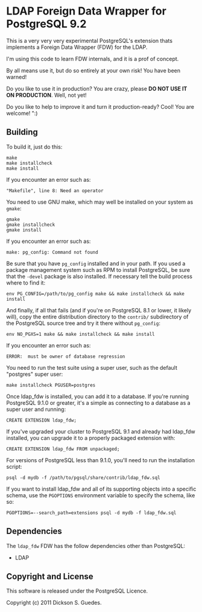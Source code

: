 LDAP Foreign Data Wrapper for PostgreSQL 9.2
============================================


This is a very very very experimental PostgreSQL's extension 
thats implements a Foreign Data Wrapper (FDW) for the LDAP.

I'm using this code to learn FDW internals, and it is a prof of concept.

By all means use it, but do so entirely at your own risk! You have been
warned!

Do you like to use it in production? You are crazy, please **DO NOT USE IT ON PRODUCTION**. Well, not yet!

Do you like to help to improve it and turn it production-ready? Cool! You are
welcome! ":)

Building
--------

To build it, just do this:

    make
    make installcheck
    make install

If you encounter an error such as:

    "Makefile", line 8: Need an operator

You need to use GNU make, which may well be installed on your system as
`gmake`:

    gmake
    gmake installcheck
    gmake install

If you encounter an error such as:

    make: pg_config: Command not found

Be sure that you have `pg_config` installed and in your path. If you used a
package management system such as RPM to install PostgreSQL, be sure that the
`-devel` package is also installed. If necessary tell the build process where
to find it:

    env PG_CONFIG=/path/to/pg_config make && make installcheck && make install

And finally, if all that fails (and if you're on PostgreSQL 8.1 or lower, it
likely will), copy the entire distribution directory to the `contrib/`
subdirectory of the PostgreSQL source tree and try it there without
`pg_config`:

    env NO_PGXS=1 make && make installcheck && make install

If you encounter an error such as:

    ERROR:  must be owner of database regression

You need to run the test suite using a super user, such as the default
"postgres" super user:

    make installcheck PGUSER=postgres

Once ldap_fdw is installed, you can add it to a database. If you're running
PostgreSQL 9.1.0 or greater, it's a simple as connecting to a database as a
super user and running:

    CREATE EXTENSION ldap_fdw;

If you've upgraded your cluster to PostgreSQL 9.1 and already had ldap_fdw
installed, you can upgrade it to a properly packaged extension with:

    CREATE EXTENSION ldap_fdw FROM unpackaged;

For versions of PostgreSQL less than 9.1.0, you'll need to run the
installation script:

    psql -d mydb -f /path/to/pgsql/share/contrib/ldap_fdw.sql

If you want to install ldap_fdw and all of its supporting objects into a specific
schema, use the `PGOPTIONS` environment variable to specify the schema, like
so:

    PGOPTIONS=--search_path=extensions psql -d mydb -f ldap_fdw.sql

Dependencies
------------
The `ldap_fdw` FDW has the follow dependencies other than PostgreSQL:

* LDAP

Copyright and License
---------------------

This software is released under the PostgreSQL Licence.

Copyright (c) 2011 Dickson S. Guedes.
